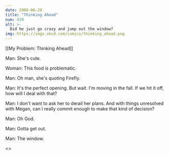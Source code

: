 ```yaml
---
date: 2008-06-20
title: "Thinking Ahead"
num: 439
alt: >-
  Did he just go crazy and jump out the window?
img: https://imgs.xkcd.com/comics/thinking_ahead.png
---
```

[[My Problem: Thinking Ahead]]

Man: She's cute.

Woman: This food is problematic.

Man: Oh man, she's quoting Firefly.

Man: It's the perfect opening. But wait. I'm moving in the fall. If we hit it off, how will I deal with that?

Man: I don't want to ask her to derail her plans. And with things unresolved with Megan, can I really commit enough to make that kind of decision?

Man: Oh God.

Man: Gotta get out.

Man: The window.

<<CRASH>>

